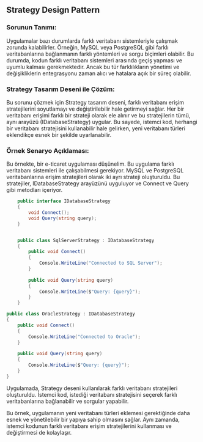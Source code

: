 ﻿## Strategy Design Pattern

### Sorunun Tanımı:

Uygulamalar bazı durumlarda farklı veritabanı sistemleriyle çalışmak zorunda kalabilirler. Örneğin, MySQL veya
PostgreSQL gibi farklı veritabanlarına bağlanmanın farklı yöntemleri ve sorgu biçimleri olabilir. Bu durumda, kodun
farklı veritabanı sistemleri arasında geçiş yapması ve uyumlu kalması gerekmektedir. Ancak bu tür farklılıkların
yönetimi ve değişikliklerin entegrasyonu zaman alıcı ve hatalara açık bir süreç olabilir.

### Strategy Tasarım Deseni ile Çözüm:

Bu sorunu çözmek için Strategy tasarım deseni, farklı veritabanı erişim stratejilerini soyutlamayı ve değiştirilebilir
hale getirmeyi sağlar. Her bir veritabanı erişimi farklı bir strateji olarak ele alınır ve bu stratejilerin tümü, aynı
arayüzü (IDatabaseStrategy) uygular. Bu sayede, istemci kod, herhangi bir veritabanı stratejisini kullanabilir hale
gelirken, yeni veritabanı türleri eklendikçe esnek bir şekilde uyarlanabilir.

### Örnek Senaryo Açıklaması:

Bu örnekte, bir e-ticaret uygulaması düşünelim. Bu uygulama farklı veritabanı sistemleri ile çalışabilmesi gerekiyor.
MySQL ve PostgreSQL veritabanlarına erişim stratejileri olarak iki ayrı strateji oluşturuldu. Bu stratejiler,
IDatabaseStrategy arayüzünü uyguluyor ve Connect ve Query gibi metodları içeriyor.

```csharp
    public interface IDatabaseStrategy
    {
        void Connect();
        void Query(string query);
    }
```

```csharp

    public class SqlServerStrategy : IDatabaseStrategy
    {
        public void Connect()
        {
            Console.WriteLine("Connected to SQL Server");
        }
        
        public void Query(string query)
        {
            Console.WriteLine($"Query: {query}");
        }
    }
```

```csharp
public class OracleStrategy : IDatabaseStrategy
{
    public void Connect()
    {
        Console.WriteLine("Connected to Oracle");
    }
    
    public void Query(string query)
    {
        Console.WriteLine($"Query: {query}");
    }
}
```

Uygulamada, Strategy deseni kullanılarak farklı veritabanı stratejileri oluşturuldu. İstemci kod, istediği veritabanı
stratejisini seçerek farklı veritabanlarına bağlanabilir ve sorgular yapabilir.

Bu örnek, uygulamanın yeni veritabanı türleri eklemesi gerektiğinde daha esnek ve yönetilebilir bir yapıya sahip
olmasını sağlar. Aynı zamanda, istemci kodunun farklı veritabanı erişim stratejilerini kullanması ve değiştirmesi de
kolaylaşır.